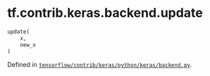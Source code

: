 <div itemscope itemtype="http://developers.google.com/ReferenceObject">
<meta itemprop="name" content="tf.contrib.keras.backend.update" />
</div>

# tf.contrib.keras.backend.update

``` python
update(
    x,
    new_x
)
```



Defined in [`tensorflow/contrib/keras/python/keras/backend.py`](https://www.tensorflow.org/code/tensorflow/contrib/keras/python/keras/backend.py).

